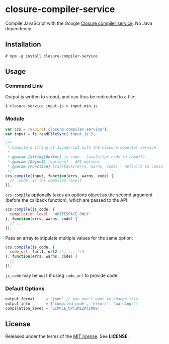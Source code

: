 closure-compiler-service
========================
Compile JavaScript with the Google
[Closure compiler service](https://developers.google.com/closure/compiler/docs/api-ref).
No Java dependency.

Installation
------------

    # npm -g install closure-compiler-service

Usage
-----

### Command Line

Output is written to stdout, and can thus be redirected to a file:

    $ closure-service input.js > input.min.js

### Module

```javascript
var ccs = require('closure-compiler-service');
var input = fs.readFileSync('input.js');

/**
 * Compile a string of JavaScript with the Closure compiler service
 *
 * @param {String|Buffer} js_code - JavaScript code to compile
 * @param {Object} [options] - API options
 * @param {Function} [callback](errs, warns, code) - defaults to console output
 */
ccs.compile(input, function(errs, warns, code) {
  // `code` is the compiled result
});
```

`ccs.compile` optionally takes an options object as the second argument (before
the callback function), which are passed to the API:

```javascript
ccs.compile(js_code, {
  compilation_level: 'WHITESPACE_ONLY'
}, function(errs, warns, code) {
  // ...
});
```

Pass an array to stipulate multiple values for the same option:

```javascript
ccs.compile(js_code, {
  code_url: [url1, url2 /*, ... */]
}, function(errs, warns, code) {
  // ...
});
```

`js_code` may be `null` if using `code_url` to provide code.

### Default Options

```javascript
output_format     = 'json' // you won't want to change this
output_info       = ['compiled_code', 'errors', 'warnings']
compilation_level = 'SIMPLE_OPTIMIZATIONS'
```

License
-------
Released under the terms of the
[MIT license](http://tldrlegal.com/license/mit-license). See **LICENSE**.
